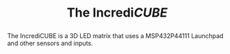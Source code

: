 # <p align="center"> The Incredi*CUBE*</p>
The IncrediCUBE is a 3D LED matrix that uses a MSP432P44111 Launchpad and other sensors and inputs. 

